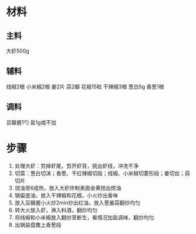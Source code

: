 # 材料
## 主料
大虾500g
## 辅料
线椒2根 小米椒2根 姜2片 蒜2瓣 花椒15粒 干辣椒3根 葱白5g 香葱1根
## 调料
豆瓣酱1勺 盐1g或不加
# 步骤
1. 处理大虾：剪掉虾尾，剪开虾背，挑出虾线，冲洗干净
2. 切菜：葱白切沫；香葱、干红辣椒切段；线椒、小米椒切菱形段；姜切丝；蒜切片
3. 烧油至6成热，放入大虾炸制表面金黄捞出控油
4. 锅留底油，放入干辣椒和花椒，小火炒出香味
5. 放入豆瓣酱小火炒2min炒出红油，放入葱姜蒜翻炒均匀
6. 转大火放入虾，淋入料酒，翻炒均匀
7. 将线椒和小米椒放入翻炒至断生，看情况加盐调味，翻炒均匀
8. 出锅装盘撒上香葱段